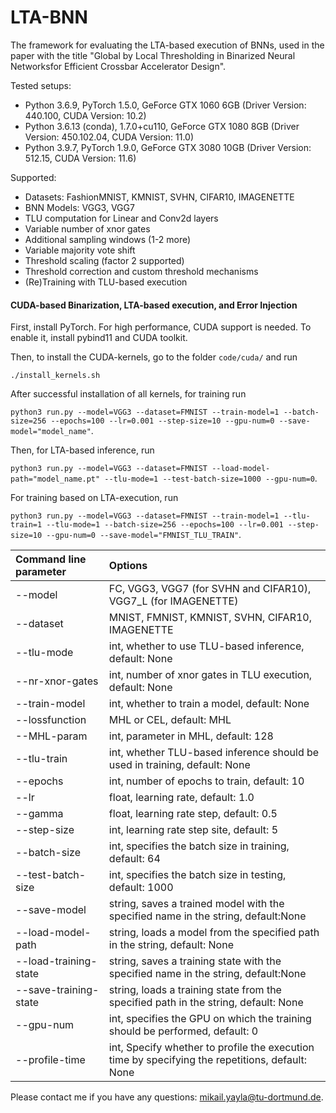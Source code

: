 # LTA-BNN
The framework for evaluating the LTA-based execution of BNNs, used in the paper with the title "Global by Local Thresholding in Binarized Neural Networksfor Efficient Crossbar Accelerator Design".

Tested setups:
- Python 3.6.9, PyTorch 1.5.0, GeForce GTX 1060 6GB (Driver Version: 440.100, CUDA Version: 10.2)
- Python 3.6.13 (conda), 1.7.0+cu110, GeForce GTX 1080 8GB (Driver Version: 450.102.04, CUDA Version: 11.0)
- Python 3.9.7, PyTorch 1.9.0, GeForce GTX 3080 10GB (Driver Version: 512.15, CUDA Version: 11.6)

Supported:
- Datasets: FashionMNIST, KMNIST, SVHN, CIFAR10, IMAGENETTE
- BNN Models: VGG3, VGG7
- TLU computation for Linear and Conv2d layers
- Variable number of xnor gates
- Additional sampling windows (1-2 more)
- Variable majority vote shift
- Threshold scaling (factor 2 supported)
- Threshold correction and custom threshold mechanisms
- (Re)Training with TLU-based execution

#### CUDA-based Binarization, LTA-based execution, and Error Injection

First, install PyTorch. For high performance, CUDA support is needed. To enable it, install pybind11 and CUDA toolkit.

Then, to install the CUDA-kernels, go to the folder ```code/cuda/``` and run

```./install_kernels.sh```

After successful installation of all kernels, for training run

```python3 run.py --model=VGG3 --dataset=FMNIST --train-model=1 --batch-size=256 --epochs=100 --lr=0.001 --step-size=10 --gpu-num=0 --save-model="model_name"```.

Then, for LTA-based inference, run

```python3 run.py --model=VGG3 --dataset=FMNIST --load-model-path="model_name.pt" --tlu-mode=1 --test-batch-size=1000 --gpu-num=0```.

For training based on LTA-execution, run

```python3 run.py --model=VGG3 --dataset=FMNIST --train-model=1 --tlu-train=1 --tlu-mode=1 --batch-size=256 --epochs=100 --lr=0.001 --step-size=10 --gpu-num=0 --save-model="FMNIST_TLU_TRAIN"```.

| Command line parameter | Options |
| :------------- |:-------------|
| --model      | FC, VGG3, VGG7 (for SVHN and CIFAR10), VGG7_L (for IMAGENETTE) |
| --dataset      | MNIST, FMNIST, KMNIST, SVHN, CIFAR10, IMAGENETTE |
| --tlu-mode      | int, whether to use TLU-based inference, default: None |
| --nr-xnor-gates      | int, number of xnor gates in TLU execution, default: None |
| --train-model      | int, whether to train a model, default: None |
| --lossfunction      | MHL or CEL, default: MHL |
| --MHL-param      | int, parameter in MHL, default: 128|
| --tlu-train      | int, whether TLU-based inference should be used in training, default: None |
| --epochs      | int, number of epochs to train, default: 10|
| --lr      | float, learning rate, default: 1.0|
| --gamma      | float, learning rate step, default: 0.5|
| --step-size      | int, learning rate step site, default: 5|
| --batch-size      | int, specifies the batch size in training, default: 64|
| --test-batch-size      | int, specifies the batch size in testing, default: 1000|
| --save-model | string, saves a trained model with the specified name in the string, default:None |
| --load-model-path | string, loads a model from the specified path in the string, default: None |
| --load-training-state | string, saves a training state with the specified name in the string, default:None |
| --save-training-state | string, loads a training state from the specified path in the string, default: None |
| --gpu-num | int, specifies the GPU on which the training should be performed, default: 0 |
| --profile-time | int, Specify whether to profile the execution time by specifying the repetitions, default: None |

Please contact me if you have any questions: mikail.yayla@tu-dortmund.de.
